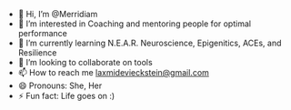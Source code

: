 - 👋 Hi, I’m @Merridiam
- 👀 I’m interested in Coaching and mentoring people for optimal performance
- 🌱 I’m currently learning N.E.A.R. Neuroscience, Epigenitics, ACEs, and Resilience
- 💞️ I’m looking to collaborate on tools 
- 📫 How to reach me laxmidevieckstein@gmail.com
- 😄 Pronouns: She, Her
- ⚡ Fun fact: Life goes on :)



